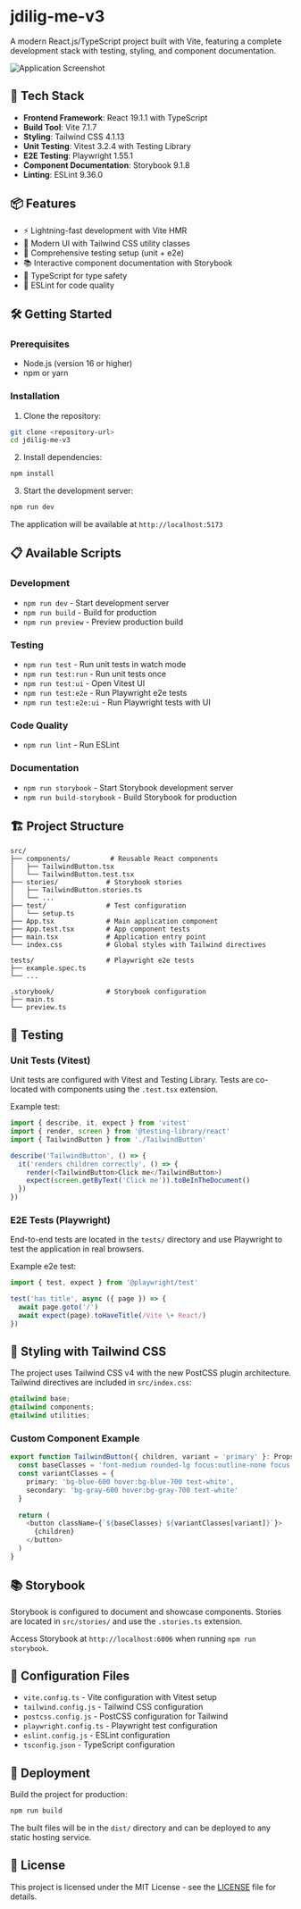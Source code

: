 # jdilig-me-v3

A modern React.js/TypeScript project built with Vite, featuring a complete development stack with testing, styling, and component documentation.

![Application Screenshot](https://github.com/user-attachments/assets/8438c5f7-37ae-45de-94c0-c62e495d95a4)

## 🚀 Tech Stack

- **Frontend Framework**: React 19.1.1 with TypeScript
- **Build Tool**: Vite 7.1.7
- **Styling**: Tailwind CSS 4.1.13
- **Unit Testing**: Vitest 3.2.4 with Testing Library
- **E2E Testing**: Playwright 1.55.1
- **Component Documentation**: Storybook 9.1.8
- **Linting**: ESLint 9.36.0

## 📦 Features

- ⚡ Lightning-fast development with Vite HMR
- 🎨 Modern UI with Tailwind CSS utility classes
- 🧪 Comprehensive testing setup (unit + e2e)
- 📚 Interactive component documentation with Storybook
- 🔧 TypeScript for type safety
- 🎯 ESLint for code quality

## 🛠️ Getting Started

### Prerequisites

- Node.js (version 16 or higher)
- npm or yarn

### Installation

1. Clone the repository:
```bash
git clone <repository-url>
cd jdilig-me-v3
```

2. Install dependencies:
```bash
npm install
```

3. Start the development server:
```bash
npm run dev
```

The application will be available at `http://localhost:5173`

## 📋 Available Scripts

### Development
- `npm run dev` - Start development server
- `npm run build` - Build for production
- `npm run preview` - Preview production build

### Testing
- `npm run test` - Run unit tests in watch mode
- `npm run test:run` - Run unit tests once
- `npm run test:ui` - Open Vitest UI
- `npm run test:e2e` - Run Playwright e2e tests
- `npm run test:e2e:ui` - Run Playwright tests with UI

### Code Quality
- `npm run lint` - Run ESLint

### Documentation
- `npm run storybook` - Start Storybook development server
- `npm run build-storybook` - Build Storybook for production

## 🏗️ Project Structure

```
src/
├── components/          # Reusable React components
│   ├── TailwindButton.tsx
│   └── TailwindButton.test.tsx
├── stories/            # Storybook stories
│   ├── TailwindButton.stories.ts
│   └── ...
├── test/               # Test configuration
│   └── setup.ts
├── App.tsx             # Main application component
├── App.test.tsx        # App component tests
├── main.tsx            # Application entry point
└── index.css           # Global styles with Tailwind directives

tests/                  # Playwright e2e tests
├── example.spec.ts
└── ...

.storybook/             # Storybook configuration
├── main.ts
└── preview.ts
```

## 🧪 Testing

### Unit Tests (Vitest)
Unit tests are configured with Vitest and Testing Library. Tests are co-located with components using the `.test.tsx` extension.

Example test:
```typescript
import { describe, it, expect } from 'vitest'
import { render, screen } from '@testing-library/react'
import { TailwindButton } from './TailwindButton'

describe('TailwindButton', () => {
  it('renders children correctly', () => {
    render(<TailwindButton>Click me</TailwindButton>)
    expect(screen.getByText('Click me')).toBeInTheDocument()
  })
})
```

### E2E Tests (Playwright)
End-to-end tests are located in the `tests/` directory and use Playwright to test the application in real browsers.

Example e2e test:
```typescript
import { test, expect } from '@playwright/test'

test('has title', async ({ page }) => {
  await page.goto('/')
  await expect(page).toHaveTitle(/Vite \+ React/)
})
```

## 🎨 Styling with Tailwind CSS

The project uses Tailwind CSS v4 with the new PostCSS plugin architecture. Tailwind directives are included in `src/index.css`:

```css
@tailwind base;
@tailwind components;
@tailwind utilities;
```

### Custom Component Example

```typescript
export function TailwindButton({ children, variant = 'primary' }: Props) {
  const baseClasses = 'font-medium rounded-lg focus:outline-none focus:ring-2'
  const variantClasses = {
    primary: 'bg-blue-600 hover:bg-blue-700 text-white',
    secondary: 'bg-gray-600 hover:bg-gray-700 text-white'
  }
  
  return (
    <button className={`${baseClasses} ${variantClasses[variant]}`}>
      {children}
    </button>
  )
}
```

## 📚 Storybook

Storybook is configured to document and showcase components. Stories are located in `src/stories/` and use the `.stories.ts` extension.

Access Storybook at `http://localhost:6006` when running `npm run storybook`.

## 🔧 Configuration Files

- `vite.config.ts` - Vite configuration with Vitest setup
- `tailwind.config.js` - Tailwind CSS configuration
- `postcss.config.js` - PostCSS configuration for Tailwind
- `playwright.config.ts` - Playwright test configuration
- `eslint.config.js` - ESLint configuration
- `tsconfig.json` - TypeScript configuration

## 🚀 Deployment

Build the project for production:

```bash
npm run build
```

The built files will be in the `dist/` directory and can be deployed to any static hosting service.

## 📄 License

This project is licensed under the MIT License - see the [LICENSE](LICENSE) file for details.